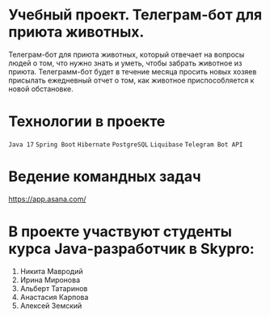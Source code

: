 # Учебный проект. Телеграм-бот для приюта животных.

Телеграм-бот для приюта животных, который отвечает на вопросы людей о том, что нужно знать и уметь, чтобы забрать животное из приюта.
Телеграмм-бот будет в течение месяца просить новых хозяев присылать ежедневный отчет о том, как животное приспособляется к новой обстановке.

# Технологии в проекте
`Java 17`
`Spring Boot`
`Hibernate`
`PostgreSQL`
`Liquibase`
`Telegram Bot API`
# Ведение командных задач
 https://app.asana.com/
 
 
# В проекте участвуют студенты курса Java-разработчик в Skypro:
1) Никита Мавродий
2) Ирина Миронова
3) Альберт Татаринов
4) Анастасия Карпова
5) Алексей Земский

